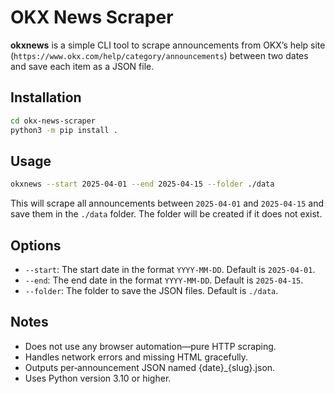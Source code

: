 # OKX News Scraper

**okxnews** is a simple CLI tool to scrape announcements from OKX’s help site
(`https://www.okx.com/help/category/announcements`) between two dates and
save each item as a JSON file.

## Installation

```bash
cd okx-news-scraper
python3 -m pip install .
```


## Usage

```bash
okxnews --start 2025-04-01 --end 2025-04-15 --folder ./data
```
This will scrape all announcements between `2025-04-01` and `2025-04-15` and save
them in the `./data` folder. The folder will be created if it does not exist.


## Options
- `--start`: The start date in the format `YYYY-MM-DD`. Default is `2025-04-01`.
- `--end`: The end date in the format `YYYY-MM-DD`. Default is `2025-04-15`.
- `--folder`: The folder to save the JSON files. Default is `./data`.


## Notes
- Does not use any browser automation—pure HTTP scraping.
- Handles network errors and missing HTML gracefully.
- Outputs per‑announcement JSON named {date}_{slug}.json.
- Uses Python version 3.10 or higher.
